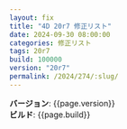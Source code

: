 ```yaml
---
layout: fix
title: "4D 20r7 修正リスト"
date: 2024-09-30 08:00:00
categories: 修正リスト
tags: 20r7
build: 100000
version: "20r7"
permalink: /2024/274/:slug/
---
```


**バージョン**: {{page.version}}  
**ビルド**: {{page.build}} 

